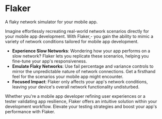 # Flaker

A flaky network simulator for your mobile app.

Imagine effortlessly recreating real-world network scenarios directly for your mobile app development. With Flaker,-  you gain the ability to mimic a variety of network conditions tailored for mobile app development.

- **Experience Slow Networks**: Wondering how your app performs on a slow network? Flaker lets you replicate these scenarios, helping you fine-tune your app's responsiveness.
- **Emulate Flaky Networks**: Use fail percentage and variance controls to mirror the unpredictable nature of network connections. Get a firsthand feel for the scenarios your mobile app might encounter.
- **Focused Impact**: Flaker only affects your app's network conditions, leaving your device's overall network functionality undisturbed.

Whether you're a mobile app developer refining user experiences or a tester validating app resilience, Flaker offers an intuitive solution within your development workflow. Elevate your testing strategies and boost your app's performance with Flaker.
